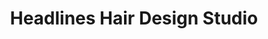---
title: "Headlines Hair Design Studio"
url: /racine/headlines-hair-design-studio/
shop: Friseur
---